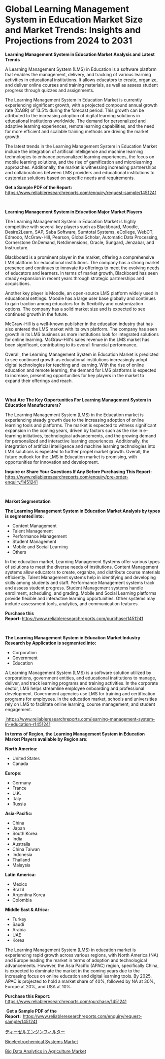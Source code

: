 <p><h1>Global Learning Management System in Education Market Size and Market Trends: Insights and Projections from 2024 to 2031</h1></p><p><strong>Learning Management System in Education Market Analysis and Latest Trends</strong></p>
<p><p>A Learning Management System (LMS) in Education is a software platform that enables the management, delivery, and tracking of various learning activities in educational institutions. It allows educators to create, organize, and deliver online courses and training materials, as well as assess student progress through quizzes and assignments.</p><p>The Learning Management System in Education Market is currently experiencing significant growth, with a projected compound annual growth rate (CAGR) of 13.5% during the forecast period. This growth can be attributed to the increasing adoption of digital learning solutions in educational institutions worldwide. The demand for personalized and adaptive learning experiences, remote learning capabilities, and the need for more efficient and scalable training methods are driving the market growth.</p><p>The latest trends in the Learning Management System in Education Market include the integration of artificial intelligence and machine learning technologies to enhance personalized learning experiences, the focus on mobile learning solutions, and the rise of gamification and microlearning approaches. Additionally, the market is witnessing increasing partnerships and collaborations between LMS providers and educational institutions to customize solutions based on specific needs and requirements.</p></p>
<p><strong>Get a Sample PDF of the Report:&nbsp;</strong> <a href="https://www.reliableresearchreports.com/enquiry/request-sample/1451241">https://www.reliableresearchreports.com/enquiry/request-sample/1451241</a></p>
<p>&nbsp;</p>
<p><strong>Learning Management System in Education Major Market Players</strong></p>
<p><p>The Learning Management System in Education Market is highly competitive with several key players such as Blackboard, Moodle, Desire2Learn, SAP, Saba Software, Sumtotal Systems, eCollege, WebCT, Edmodo, McGraw-Hill, Pearson, GlobalScholar, Automatic Data Processing, Cornerstone OnDemand, Netdimensions, Oracle, Sungard, Jenzabar, and Instructure.</p><p>Blackboard is a prominent player in the market, offering a comprehensive LMS platform for educational institutions. The company has a strong market presence and continues to innovate its offerings to meet the evolving needs of educators and learners. In terms of market growth, Blackboard has seen steady expansion in recent years through strategic partnerships and acquisitions.</p><p>Another key player is Moodle, an open-source LMS platform widely used in educational settings. Moodle has a large user base globally and continues to gain traction among educators for its flexibility and customization options. The company has a solid market size and is expected to see continued growth in the future.</p><p>McGraw-Hill is a well-known publisher in the education industry that has also entered the LMS market with its own platform. The company has seen growth in its LMS business as more institutions look for integrated solutions for online learning. McGraw-Hill's sales revenue in the LMS market has been significant, contributing to its overall financial performance.</p><p>Overall, the Learning Management System in Education Market is predicted to see continued growth as educational institutions increasingly adopt digital technologies for teaching and learning. With the rise of online education and remote learning, the demand for LMS platforms is expected to increase, presenting opportunities for key players in the market to expand their offerings and reach.</p></p>
<p>&nbsp;</p>
<p><strong>What Are The Key Opportunities For Learning Management System in Education Manufacturers?</strong></p>
<p><p>The Learning Management System (LMS) in the Education market is experiencing steady growth due to the increasing adoption of online learning tools and platforms. The market is expected to witness significant expansion in the coming years, driven by factors such as the rise in e-learning initiatives, technological advancements, and the growing demand for personalized and interactive learning experiences. Additionally, the integration of artificial intelligence and machine learning technologies into LMS solutions is expected to further propel market growth. Overall, the future outlook for the LMS in Education market is promising, with opportunities for innovation and development.</p></p>
<p><strong>Inquire or Share Your Questions If Any Before Purchasing This Report:</strong> <a href="https://www.reliableresearchreports.com/enquiry/pre-order-enquiry/1451241">https://www.reliableresearchreports.com/enquiry/pre-order-enquiry/1451241</a></p>
<p>&nbsp;</p>
<p><strong>Market Segmentation</strong></p>
<p><strong>The Learning Management System in Education Market Analysis by types is segmented into:</strong></p>
<p><ul><li>Content Management</li><li>Talent Management</li><li>Performance Management</li><li>Student Management</li><li>Mobile and Social Learning</li><li>Others</li></ul></p>
<p><p>In the education market, Learning Management Systems offer various types of solutions to meet the diverse needs of institutions. Content Management systems allow educators to create, organize, and distribute course materials efficiently. Talent Management systems help in identifying and developing skills among students and staff. Performance Management systems track and assess student progress. Student Management systems handle enrollment, scheduling, and grading. Mobile and Social Learning platforms provide flexible and interactive learning opportunities. Other systems may include assessment tools, analytics, and communication features.</p></p>
<p><strong>Purchase this Report:&nbsp;</strong><a href="https://www.reliableresearchreports.com/purchase/1451241">https://www.reliableresearchreports.com/purchase/1451241</a></p>
<p>&nbsp;</p>
<p><strong>The Learning Management System in Education Market Industry Research by Application is segmented into:</strong></p>
<p><ul><li>Corporation</li><li>Government</li><li>Education</li></ul></p>
<p><p>A Learning Management System (LMS) is a software solution utilized by corporations, government entities, and educational institutions to manage, deliver, and track learning programs and training activities. In the corporate sector, LMS helps streamline employee onboarding and professional development. Government agencies use LMS for training and certification programs for employees. In the education market, schools and universities rely on LMS to facilitate online learning, course management, and student engagement.</p></p>
<p><a href="https://www.reliableresearchreports.com/learning-management-system-in-education-r1451241">&nbsp;https://www.reliableresearchreports.com/learning-management-system-in-education-r1451241</a></p>
<p><strong>In terms of Region, the Learning Management System in Education Market Players available by Region are:</strong></p>
<p>
    <p> <strong> North America: </strong>
        <ul>
            <li>United States</li>
            <li>Canada</li>
        </ul>
        </p> 
    <p> <strong> Europe: </strong>
        <ul>
            <li>Germany</li>
            <li>France</li>
            <li>U.K.</li>
            <li>Italy</li>
            <li>Russia</li>
        </ul>
        </p> 
    <p> <strong> Asia-Pacific: </strong>
        <ul>
            <li>China</li>
            <li>Japan</li>
            <li>South Korea</li>
            <li>India</li>
            <li>Australia</li>
            <li>China Taiwan</li>
            <li>Indonesia</li>
            <li>Thailand</li>
            <li>Malaysia</li>
        </ul>
        </p> 
    <p> <strong> Latin America: </strong>
        <ul>
            <li>Mexico</li>
            <li>Brazil</li>
            <li>Argentina Korea</li>
            <li>Colombia</li>
        </ul>
        </p> 
    <p> <strong> Middle East & Africa: </strong>
        <ul>
            <li>Turkey</li>
            <li>Saudi</li>
            <li>Arabia</li>
            <li>UAE</li>
            <li>Korea</li>
        </ul>
    </p>
    </p>
<p><p>The Learning Management System (LMS) in education market is experiencing rapid growth across various regions, with North America (NA) and Europe leading the market in terms of adoption and technological advancements. However, the Asia Pacific (APAC) region, specifically China, is expected to dominate the market in the coming years due to the increasing focus on online education and digital learning tools. By 2025, APAC is projected to hold a market share of 40%, followed by NA at 30%, Europe at 20%, and USA at 10%.</p></p>
<p><strong>Purchase this Report: </strong><a href="https://www.reliableresearchreports.com/purchase/1451241">https://www.reliableresearchreports.com/purchase/1451241</a></p>
<p>&nbsp;<strong>Get a Sample PDF of the Report:&nbsp;&nbsp;</strong><a href="https://www.reliableresearchreports.com/enquiry/request-sample/1451241">https://www.reliableresearchreports.com/enquiry/request-sample/1451241</a></p>
<p><strong></strong></p>
<p><p><a href="https://github.com/CarlieShields/Market-Research-Report-List-1/blob/main/521329111187.md">ディーゼルエンジンフィルター</a></p><p><a href="https://github.com/gladysalidde/Market-Research-Report-List-1/blob/main/bioelectrochemical-systems-market.md">Bioelectrochemical Systems Market</a></p><p><a href="https://github.com/dimitrishawkinswaynenp91rgz/Market-Research-Report-List-2/blob/main/big-data-analytics-in-agriculture-market.md">Big Data Analytics in Agriculture Market</a></p></p>